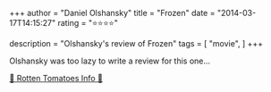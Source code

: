 +++
author = "Daniel Olshansky"
title = "Frozen"
date = "2014-03-17T14:15:27"
rating = "⭐⭐⭐⭐"

description = "Olshansky's review of Frozen"
tags = [
    "movie",
]
+++


Olshansky was too lazy to write a review for this one...

[🍅 Rotten Tomatoes Info 🍅](https://www.rottentomatoes.com//m/frozen_2013)
